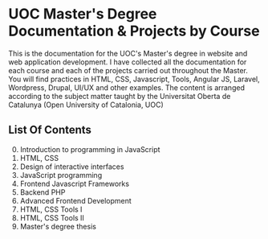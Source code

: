 # UOC Master's Degree Documentation & Projects by Course

This is the documentation for the UOC's Master's degree in website and web application development. I have collected all the documentation for each course and each of the projects carried out throughout the Master. You will find practices in HTML, CSS, Javascript, Tools, Angular JS, Laravel, Wordpress, Drupal, UI/UX and other examples. The content is arranged according to the subject matter taught by the Universitat Oberta de Catalunya (Open University of Catalonia, UOC)

## List Of Contents

0. Introduction to programming in JavaScript
1. HTML, CSS
2. Design of interactive interfaces
3. JavaScript programming
4. Frontend Javascript Frameworks
5. Backend PHP
6. Advanced Frontend Development
7. HTML, CSS Tools I
8. HTML, CSS Tools II
9. Master's degree thesis